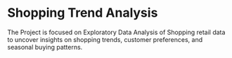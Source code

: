 # Shopping Trend Analysis

The Project is focused on Exploratory Data Analysis of Shopping retail data to uncover insights on shopping trends, customer preferences, and seasonal buying patterns.
